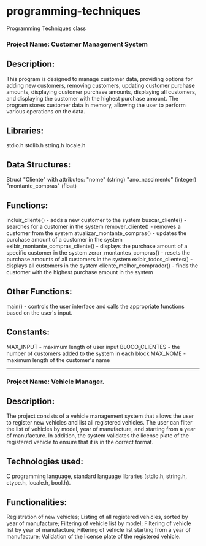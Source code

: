 # programming-techniques
Programming Techniques class


### Project Name: Customer Management System

## Description: 
This program is designed to manage customer data, providing options for adding new customers, removing customers, updating customer purchase amounts, displaying customer purchase amounts, displaying all customers, and displaying the customer with the highest purchase amount. The program stores customer data in memory, allowing the user to perform various operations on the data.

## Libraries:

stdio.h
stdlib.h
string.h
locale.h

## Data Structures:

Struct "Cliente" with attributes:
"nome" (string)
"ano_nascimento" (integer)
"montante_compras" (float)

## Functions:

incluir_cliente() - adds a new customer to the system
buscar_cliente() - searches for a customer in the system
remover_cliente() - removes a customer from the system
atualizar_montante_compras() - updates the purchase amount of a customer in the system
exibir_montante_compras_cliente() - displays the purchase amount of a specific customer in the system
zerar_montantes_compras() - resets the purchase amounts of all customers in the system
exibir_todos_clientes() - displays all customers in the system
cliente_melhor_comprador() - finds the customer with the highest purchase amount in the system

## Other Functions:

main() - controls the user interface and calls the appropriate functions based on the user's input.

## Constants:

MAX_INPUT - maximum length of user input
BLOCO_CLIENTES - the number of customers added to the system in each block
MAX_NOME - maximum length of the customer's name

-------------------------------------------------------------------------------------------------------------

### Project Name: Vehicle Manager.

## Description: 
The project consists of a vehicle management system that allows the user to register new vehicles and list all registered vehicles. The user can filter the list of vehicles by model, year of manufacture, and starting from a year of manufacture. In addition, the system validates the license plate of the registered vehicle to ensure that it is in the correct format.

## Technologies used: 
C programming language, 
standard language libraries (stdio.h, string.h, ctype.h, locale.h, bool.h).

## Functionalities:

Registration of new vehicles;
Listing of all registered vehicles, sorted by year of manufacture;
Filtering of vehicle list by model;
Filtering of vehicle list by year of manufacture;
Filtering of vehicle list starting from a year of manufacture;
Validation of the license plate of the registered vehicle.
